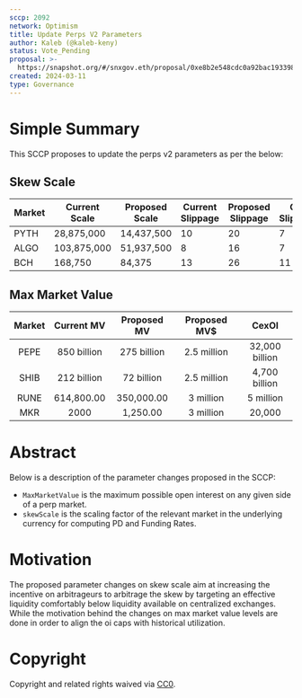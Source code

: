 ```yaml
---
sccp: 2092
network: Optimism
title: Update Perps V2 Parameters
author: Kaleb (@kaleb-keny)
status: Vote_Pending
proposal: >-
  https://snapshot.org/#/snxgov.eth/proposal/0xe8b2e548cdc0a92bac193398f930ef92b89b375c65cd1ad98b007bb025ca7d90
created: 2024-03-11
type: Governance
---
```


# Simple Summary

This SCCP proposes to update the perps v2 parameters as per the below:

## Skew Scale

| Market | Current  Scale | Proposed Scale | Current Slippage | Proposed Slippage | Cex Slippage |
|--------|----------------|----------------|------------------|-------------------|--------------|
| PYTH   | 28,875,000     | 14,437,500     | 10               | 20                | 7            |
| ALGO   | 103,875,000    | 51,937,500     | 8                | 16                | 7            |
| BCH    | 168,750        | 84,375         | 13               | 26                | 11           |

## Max Market Value

| **Market** | **Current MV** | **Proposed MV** | **Proposed MV$** |   **CexOI**     |
|:----------:|:--------------:|:---------------:|:----------------:| :-------------: |
|    PEPE    |   850 billion  |   275 billion   |    2.5 million   |  32,000 billion |
|    SHIB    |   212 billion  |    72 billion   |    2.5 million   | 4,700 billion   |
|    RUNE    |   614,800.00   |    350,000.00   |     3 million    |   5 million     |
|     MKR    |      2000      |     1,250.00    |     3 million    |     20,000      |

# Abstract

Below is a description of the parameter changes proposed in the SCCP:
- `MaxMarketValue` is the maximum possible open interest on any given side of a perp market.
- `skewScale` is the scaling factor of the relevant market in the underlying currency for computing PD and Funding Rates.

# Motivation

The proposed parameter changes on skew scale aim at increasing the incentive on arbitrageurs to arbitrage the skew by targeting an effective liquidity comfortably below liquidity available on centralized exchanges. While the motivation behind the changes on max market value levels are done in order to align the oi caps with historical utilization. 

# Copyright

Copyright and related rights waived via [CC0](https://creativecommons.org/publicdomain/zero/1.0/).


